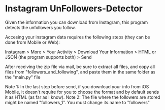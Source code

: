 # Instagram UnFollowers-Detector

Given the information you can download from Instagram, this program detects the unfollowers you follow.

Accesing your instagram data requires the following steps (they can be done from Mobile or Web):

Instagram > More > Your Activity > Download Your Information > HTML or JSON (the program supports both) > Send

After receiving the zip file via mail, be sure to extract all files, and copy all files from "followers_and_following", and paste them in the same folder as the "main.py" file

Note 1: In the last step before send, if you download your info from iOS Mobile, it doesn't require for you to choose the format and by default sends it as HTML (as far as I know).
Note 2: The file where the followers are stored might be named "followers_1". You must change its name to "followers"
